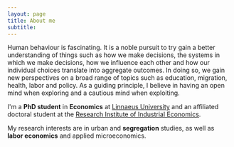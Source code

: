```yaml
---
layout: page
title: About me
subtitle: 
---
```


Human behaviour is fascinating. It is a noble pursuit to try gain a better understanding of things such as how we make decisions, the systems in which we make decisions, how we influence each other and how our individual choices translate into aggregate outcomes. In doing so, we gain new perspectives on a broad range of topics such as education, migration, health, labor and policy. As a guiding principle, I believe in having an open mind when exploring and a cautious mind when exploiting.

I'm a __PhD student__ in __Economics__ at [Linnaeus University](https://lnu.se/en/meet-linnaeus-university/Organisation/school-of-business-and-economics/meet-the-school-of-business-and-economics/) and an affiliated doctoral student at the [Research Institute of Industrial Economics](https://ifn.se).

My research interests are in urban and __segregation__ studies, as well as __labor economics__ and applied microeconomics.
